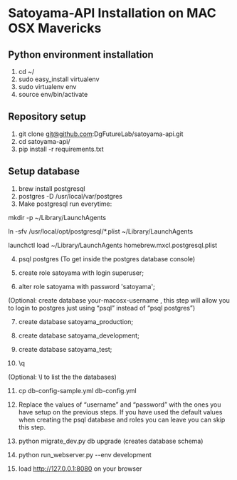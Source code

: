 # Satoyama-API Installation on MAC OSX Mavericks

## Python environment installation

1. cd ~/
2. sudo easy_install virtualenv
3. sudo virtualenv env
4. source env/bin/activate

## Repository setup

1. git clone git@github.com:DgFutureLab/satoyama-api.git
2. cd satoyama-api/
3. pip install -r requirements.txt

## Setup database

1. brew install postgresql
2. postgres -D /usr/local/var/postgres
3. Make postgresql run everytime:

mkdir -p ~/Library/LaunchAgents

ln -sfv /usr/local/opt/postgresql/*.plist ~/Library/LaunchAgents

launchctl load ~/Library/LaunchAgents homebrew.mxcl.postgresql.plist

4. psql postgres (To get inside the postgres database console)

5. create role satoyama with login superuser;

6. alter role satoyama with password 'satoyama';

(Optional: create database your-macosx-username , this step will allow you to login to postgres just using “psql” instead of “psql postgres”)

7. create database satoyama_production;

8. create database satoyama_development;

9. create database satoyama_test;

10. \q

(Optional: \l to list the the databases)

11. cp db-config-sample.yml db-config.yml

12. Replace the values of “username” and “password” with the ones you have setup on the previous steps. If you have used the default values when creating the psql database and roles you can leave you can skip this step.

13. python migrate_dev.py db upgrade (creates database schema)

14. python run_webserver.py --env development

15. load http://127.0.0.1:8080 on your browser
